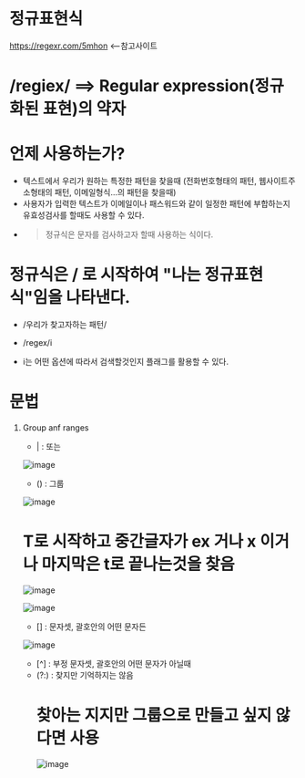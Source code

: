 # 정규표현식

https://regexr.com/5mhon <--참고사이트

# /regiex/ ==> Regular expression(정규화된 표현)의 약자

# 언제 사용하는가?
 - 텍스트에서 우리가 원하는 특정한 패턴을 찾을때 (전화번호형태의 패턴, 웹사이트주소형태의 패턴, 이메일형식...의 패턴을 찾을때)
 - 사용자가 입력한 텍스트가 이메일이나 패스워드와 같이 일정한 패턴에 부합하는지 유효성검사를 할때도 사용할 수 있다.
 - > 정규식은 문자를 검사하고자 할때 사용하는 식이다.


# 정규식은 / 로 시작하여 "나는 정규표현식"임을 나타낸다.
 - /우리가 찾고자하는 패턴/

 - /regex/i
 - i는 어떤 옵션에 따라서 검색할것인지 플래그를 활용할 수 있다.

# 문법
 1) Group anf ranges
    - |   : 또는

     ![image](https://github.com/hyunju960429/Regiex/assets/145514544/b79e8e0e-2f19-48a1-9aa5-b4c2e44997aa)





    - ()  : 그룹
   
     ![image](https://github.com/hyunju960429/Regiex/assets/145514544/ab5175af-3bb8-4b42-b075-be6d033d9883)





     # T로 시작하고 중간글자가 ex 거나 x 이거나 마지막은 t로 끝나는것을 찾음
     ![image](https://github.com/hyunju960429/Regiex/assets/145514544/60e81ac1-8b71-42be-9df9-7ff7edda0b4b)

     ![image](https://github.com/hyunju960429/Regiex/assets/145514544/ef935159-5e42-4141-be6c-06962ed405c5)






    - []  : 문자셋, 괄호안의 어떤 문자든
   
     ![image](https://github.com/hyunju960429/Regiex/assets/145514544/e42fc487-23ce-45ab-bacf-20de6f2d6f53)





    
    - [^] : 부정 문자셋, 괄호안의 어떤 문자가 아닐때
    - (?:) : 찾지만 기억하지는 않음
      # 찾아는 지지만 그룹으로 만들고 싶지 않다면 사용 
      ![image](https://github.com/hyunju960429/Regiex/assets/145514544/508ab56c-17bf-47ba-a854-dbcca875e056)

